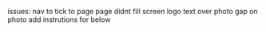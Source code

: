 issues:
nav to tick to page
page didnt fill screen
logo
text over photo
gap on photo add instrutions for below

